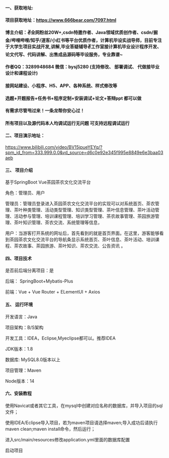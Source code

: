#### 一、获取地址:

#### 项目获取地址：https://www.666bear.com/7097.html

**博主介绍：✌全网粉丝20W+,csdn特邀作者、Java领域优质创作者、csdn/掘金/哔哩哔哩/知乎/道客/小红书等平台优质作者，计算机毕设实战导师，目前专注于大学生项目实战开发,讲解,毕业答疑辅导✌工作室接计算机毕业设计程序开发、论文代写、代码讲解、出售成品源码等毕设服务，专业靠谱~**

#### 作者QQ：3289948684 微信：bysj5280 (支持修改、 部署调试、 代做接毕业设计和课程设计)

#### 接网站建设、小程序、H5、APP、各种系统、样式修改等

#### 选题+开题报告+任务书+程序定制+安装调试+论文+答辩ppt 都可以做

#### 有需求尽管甩过来！一条龙帮你安心过！

#### 所有项目以及源代码本人均调试运行无问题 可支持远程调试运行


#### 二、项目演示地址：

https://www.bilibili.com/video/BV15jpueYEYq/?spm_id_from=333.999.0.0&vd_source=d6c0e92e345f995e8849e6e3baa03aeb

#### 三、 项目介绍

基于SpringBoot Vue茶园茶农文化交流平台

角色：管理员、用户

管理员：管理员登录进入茶园茶农文化交流平台的实现可以对系统首页、茶农管理、茶叶种类管理、活动类型管理、知识类型管理、茶叶信息管理、茶叶活动管理、活动参与管理、培训课程管理、培训学习管理、茶农故事管理、茶园旅游管理、茶叶知识管理、茶农交流、系统管理等信息，

用户：当游客打开系统的网址后，首先看到的就是首页界面。在这里，游客能够看到茶园茶农文化交流平台的导航条显示系统首页、茶叶信息、茶叶活动、培训课程、茶农故事、茶园旅游、茶叶知识、茶农交流、公告资讯 。

#### 四、项目技术

是否前后端分离项目：是

后端： SpringBoot+Mybatis-Plus

前端：Vue + Vue Router + ELementUI + Axios

#### 五、 运行环境

开发语言：Java

项目架构：B/S架构

开发工具：IDEA，Eclipse,Myeclipse都可以。推荐IDEA

JDK版本：1.8

数据库: MySQL8.0版本以上

项目管理：Maven

Node版本：14



#### 六、安装教程

使用Navicat或者其它工具，在mysql中创建对应名称的数据库，并导入项目的sql文件；

使用IDEA/Eclipse导入项目，若为maven项目请选择maven;导入成功后请执行maven clean;maven install命令，然后运行；

进入src/main/resources修改application.yml里面的数据库配置

启动项目

